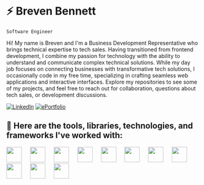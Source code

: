 # :zap: Breven Bennett

`Software Engineer`

Hi! My name is Breven and I'm a Business Development Representative who brings technical expertise to tech sales. Having transitioned from frontend development, I combine my passion for technology with the ability to understand and communicate complex technical solutions. While my day job focuses on connecting businesses with transformative tech solutions, I occasionally code in my free time, specializing in crafting seamless web applications and interactive interfaces. Explore my repositories to see some of my projects, and feel free to reach out for collaboration, questions about tech sales, or development discussions.

[![LinkedIn](https://img.shields.io/badge/LinkedIn-0077B5?style=for-the-badge&logo=linkedin&logoColor=white)](https://www.linkedin.com/in/breven-bennett/)
[![ePortfolio](https://img.shields.io/badge/ePortfolio-red?style=for-the-badge&logo=google-chrome&logoColor=white)](https://www.brevenbennett.com/)


## :hammer: Here are the tools, libraries, technologies, and frameworks I've worked with:
<img src="https://github.com/BrevenBennett/BrevenBennett/assets/118828879/ec6546ee-306e-40a6-90f6-a8078a8bc2a1" width="40" /> &emsp;
<img src="https://github.com/BrevenBennett/BrevenBennett/assets/118828879/8618f7ec-5611-47b5-8f4d-881334a8f6a9" width="40" /> &emsp;
<img src="https://github.com/BrevenBennett/BrevenBennett/assets/118828879/51102bbb-f6ff-4cc9-85fe-0471fd11906a" width="40" /> &emsp;
<img src="https://github.com/BrevenBennett/BrevenBennett/assets/118828879/1750b33a-e401-436b-93f6-77c3d9c11624" width="40" /> &emsp;
<img src="https://github.com/BrevenBennett/BrevenBennett/assets/118828879/52abd6ab-690b-46bf-81b4-8091ef405d89" width="40" /> &emsp;
<img src="https://github.com/BrevenBennett/BrevenBennett/assets/118828879/08bfeb72-314e-4379-8a52-814e0f134fe8" width="40" /> &emsp;
<img src="https://github.com/BrevenBennett/BrevenBennett/assets/118828879/cfe588d2-0b48-42f2-b184-10395dde2bf0" width="40" /> &emsp;
<img src="https://github.com/BrevenBennett/BrevenBennett/assets/118828879/bbba438e-2cab-4f4c-8ac1-74e375a4140b" width="40" /> &emsp;
<img src="https://github.com/BrevenBennett/BrevenBennett/assets/118828879/fde8a2d9-e8ee-4bfc-a26f-39253573536d" width="40" /> &emsp;
<img src="https://github.com/BrevenBennett/BrevenBennett/assets/118828879/a4ad3b74-baf3-4de4-8ddd-412aef53c6a2" width="40" /> &emsp;
<img src="https://github.com/BrevenBennett/BrevenBennett/assets/118828879/073e6bb6-2483-4445-b451-48e6bd221745" width="40" /> &emsp;
